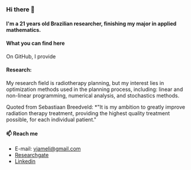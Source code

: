 ### Hi there 👋

#### I'm a 21 years old Brazilian researcher, finishing my major in applied mathematics.

#### What you can find here

On GitHub, I provide 

#### Research: 

My research field is radiotherapy planning, but my interest lies in optimization methods used in the planning process, including: 
linear and non-linear programming, numerical analysis, and stochastics methods.

Quoted from Sebastiaan Breedveld: 
*"It is my ambition to greatly improve radiation therapy treatment, providing the highest quality treatment possible, for each individual patient."



#### 📫 Reach me
- E-mail: vjameli@gmail.com
- [Researchgate](https://www.researchgate.net/profile/Vinicius-Jameli)
- [Linkedin](www.linkedin.com/in/jameli)
